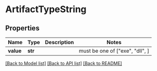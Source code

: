 # ArtifactTypeString


## Properties
Name | Type | Description | Notes
------------ | ------------- | ------------- | -------------
**value** | **str** |  |  must be one of ["exe", "dll", ]

[[Back to Model list]](../README.md#documentation-for-models) [[Back to API list]](../README.md#documentation-for-api-endpoints) [[Back to README]](../README.md)


